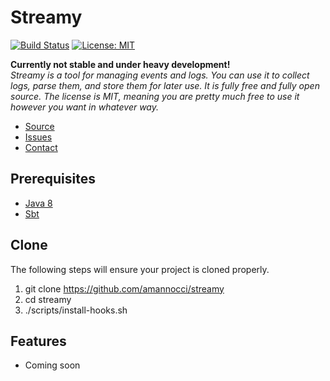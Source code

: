 # Streamy
[![Build Status](https://travis-ci.org/amannocci/streamy.svg?branch=master)](https://travis-ci.org/amannocci/streamy)
[![License: MIT](https://img.shields.io/badge/License-MIT-yellow.svg)](https://opensource.org/licenses/MIT)

**Currently not stable and under heavy development!**  
*Streamy is a tool for managing events and logs. You can use it to collect logs, parse them, and store them for later use.
It is fully free and fully open source. The license is MIT, meaning you are pretty much free to use it however you want in whatever way.*
* [Source](https://github.com/amannocci/streamy)
* [Issues](https://github.com/amannocci/streamy/issues)
* [Contact](mailto:adrien.mannocci@gmail.com)

## Prerequisites
* [Java 8](http://www.oracle.com/technetwork/java/javase/downloads/index.html)
* [Sbt](http://www.scala-sbt.org/)

## Clone
The following steps will ensure your project is cloned properly.
1. git clone https://github.com/amannocci/streamy
2. cd streamy
3. ./scripts/install-hooks.sh

## Features
* Coming soon